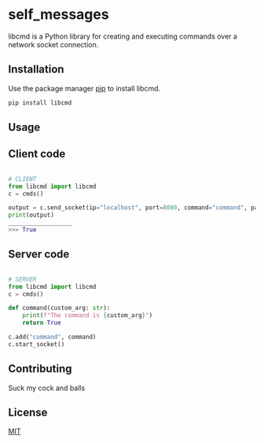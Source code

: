 # self_messages

libcmd is a Python library for creating and executing commands over a network socket connection.

## Installation

Use the package manager [pip](https://pip.pypa.io/en/stable/) to install libcmd.

```bash
pip install libcmd
```

## Usage

## Client code
```python

# CLIENT
from libcmd import libcmd
c = cmds()

output = c.send_socket(ip="localhost", port=8080, command="command", packet_size=1024, custom_arg="Bat")
print(output)
__________________
>>> True
```
## Server code
```python

# SERVER
from libcmd import libcmd
c = cmds()

def command(custom_arg: str):
    print(f"The command is {custom_arg}")
    return True

c.add("command", command)
c.start_socket()

```


## Contributing
Suck my cock and balls

## License
[MIT](https://www.pornhub.com/)